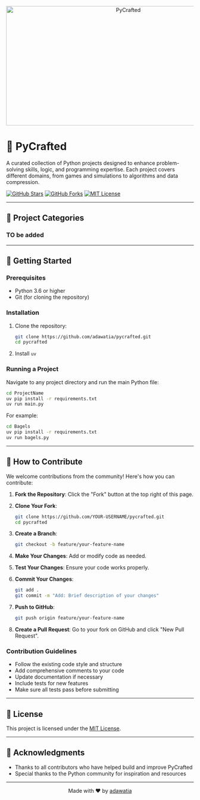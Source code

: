 <p align="center">
<img src="https://socialify.git.ci/adawatia/PyCrafted/image?custom_description=A+curated+compilation+of+Python-based+projects.&description=1&font=Rokkitt&forks=1&logo=https%3A%2F%2Fraw.githubusercontent.com%2Fadawatia%2FPyCrafted%2Fcd0dcce913614b8c33770c465ffcda04017f9e77%2FVisuals%2Flogo.svg&name=1&owner=1&pattern=Circuit+Board&stargazers=1&theme=Light" alt="PyCrafted" width="640" height="320" />
</p>

# 🚀 PyCrafted

A curated collection of Python projects designed to enhance problem-solving skills, logic, and programming expertise. Each project covers different domains, from games and simulations to algorithms and data compression.

[![GitHub Stars](https://img.shields.io/github/stars/adawatia/pycrafted?style=social)](https://github.com/adawatia/pycrafted/stargazers)
[![GitHub Forks](https://img.shields.io/github/forks/adawatia/pycrafted?style=social)](https://github.com/adawatia/pycrafted/network/members)
[![MIT License](https://img.shields.io/badge/License-MIT-green.svg)](https://opensource.org/licenses/MIT)

---

## 📑 Project Categories

### TO be added

---

## 🚀 Getting Started

### Prerequisites

- Python 3.6 or higher
- Git (for cloning the repository)

### Installation

1. Clone the repository:
   ```bash
   git clone https://github.com/adawatia/pycrafted.git
   cd pycrafted
   ```

2. Install ``uv``

### Running a Project

Navigate to any project directory and run the main Python file:

```bash
cd ProjectName
uv pip install -r requirements.txt
uv run main.py
```

For example:

```bash
cd Bagels
uv pip install -r requirements.txt
uv run bagels.py
```

---

## 🤝 How to Contribute

We welcome contributions from the community! Here's how you can contribute:

1. **Fork the Repository**: Click the "Fork" button at the top right of this page.

2. **Clone Your Fork**:
   ```bash
   git clone https://github.com/YOUR-USERNAME/pycrafted.git
   cd pycrafted
   ```

3. **Create a Branch**:
   ```bash
   git checkout -b feature/your-feature-name
   ```

4. **Make Your Changes**: Add or modify code as needed.

5. **Test Your Changes**: Ensure your code works properly.

6. **Commit Your Changes**:
   ```bash
   git add .
   git commit -m "Add: Brief description of your changes"
   ```

7. **Push to GitHub**:
   ```bash
   git push origin feature/your-feature-name
   ```

8. **Create a Pull Request**: Go to your fork on GitHub and click "New Pull Request".

### Contribution Guidelines

- Follow the existing code style and structure
- Add comprehensive comments to your code
- Update documentation if necessary
- Include tests for new features
- Make sure all tests pass before submitting

---

## 📜 License

This project is licensed under the [MIT License](LICENSE).

---

## 🙏 Acknowledgments

- Thanks to all contributors who have helped build and improve PyCrafted
- Special thanks to the Python community for inspiration and resources

---

<p align="center">
  Made with ❤️ by <a href="https://github.com/adawatia">adawatia</a>
</p>
